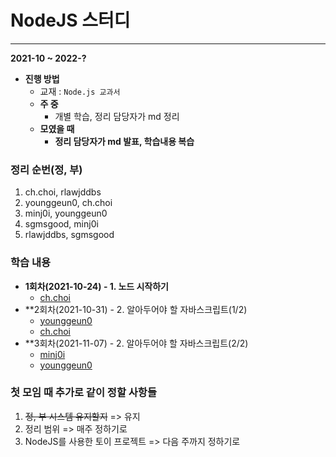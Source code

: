 # NodeJS 스터디

---

**2021-10 ~ 2022-?**
* **진행 방법**
  * 교재 : `Node.js 교과서`
  * **주 중**
    * 개별 학습, 정리 담당자가 md 정리
  * **모였을 때**
    * **정리 담당자가 md 발표, 학습내용 복습**
    
### 정리 순번(정, 부)
1. ch.choi, rlawjddbs
2. younggeun0, ch.choi
3. minj0i, younggeun0
4. sgmsgood, minj0i
5. rlawjddbs, sgmsgood

### 학습 내용
  * **1회차(2021-10-24) - 1. 노드 시작하기**
    * [ch.choi](https://github.com/ohbokdong/NodeJSStudy/blob/main/summary/week1/ch.choi.md)
  * **2회차(2021-10-31) - 2. 알아두어야 할 자바스크립트(1/2)
    * [younggeun0]()
    * [ch.choi]()
  * **3회차(2021-11-07) - 2. 알아두어야 할 자바스크립트(2/2)
    * [minj0i]()
    * [younggeun0]()

### 첫 모임 때 추가로 같이 정할 사항들

1. ~~정, 부 시스템 유지할지~~ => 유지
2. 정리 범위 => 매주 정하기로
3. NodeJS를 사용한 토이 프로젝트 => 다음 주까지 정하기로
